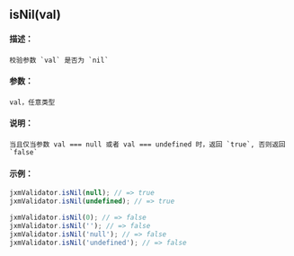 
## isNil(val)

#### 描述：

    校验参数 `val` 是否为 `nil`

#### 参数：

    val，任意类型

#### 说明：

    当且仅当参数 val === null 或者 val === undefined 时，返回 `true`, 否则返回 `false`

#### 示例：

```javascript
jxmValidator.isNil(null); // => true
jxmValidator.isNil(undefined); // => true

jxmValidator.isNil(0); // => false
jxmValidator.isNil(''); // => false
jxmValidator.isNil('null'); // => false
jxmValidator.isNil('undefined'); // => false
```
